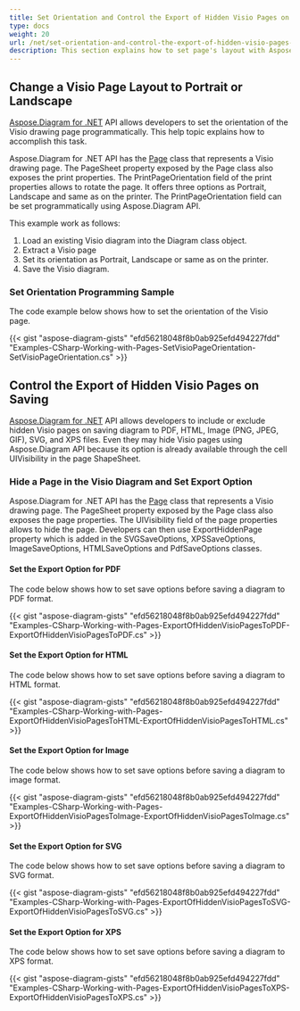 ```yaml
---
title: Set Orientation and Control the Export of Hidden Visio Pages on Saving
type: docs
weight: 20
url: /net/set-orientation-and-control-the-export-of-hidden-visio-pages-on-saving/
description: This section explains how to set page's layout with Aspose.Diagram.
---
```


## **Change a Visio Page Layout to Portrait or Landscape**
[Aspose.Diagram for .NET](https://products.aspose.com/diagram/net/) API allows developers to set the orientation of the Visio drawing page programmatically. This help topic explains how to accomplish this task.

Aspose.Diagram for .NET API has the [Page](http://www.aspose.com/api/net/diagram/aspose.diagram/page) class that represents a Visio drawing page. The PageSheet property exposed by the Page class also exposes the print properties. The PrintPageOrientation field of the print properties allows to rotate the page. It offers three options as Portrait, Landscape and same as on the printer. The PrintPageOrientation field can be set programmatically using Aspose.Diagram API.

This example work as follows:

1. Load an existing Visio diagram into the Diagram class object.
1. Extract a Visio page
1. Set its orientation as Portrait, Landscape or same as on the printer.
1. Save the Visio diagram.
### **Set Orientation Programming Sample**
The code example below shows how to set the orientation of the Visio page.

{{< gist "aspose-diagram-gists" "efd56218048f8b0ab925efd494227fdd" "Examples-CSharp-Working-with-Pages-SetVisioPageOrientation-SetVisioPageOrientation.cs" >}}
## **Control the Export of Hidden Visio Pages on Saving**
[Aspose.Diagram for .NET](https://products.aspose.com/diagram/net/) API allows developers to include or exclude hidden Visio pages on saving diagram to PDF, HTML, Image (PNG, JPEG, GIF), SVG, and XPS files. Even they may hide Visio pages using Aspose.Diagram API because its option is already available through the cell UIVisibility in the page ShapeSheet.
### **Hide a Page in the Visio Diagram and Set Export Option**
Aspose.Diagram for .NET API has the [Page](http://www.aspose.com/api/net/diagram/aspose.diagram/page) class that represents a Visio drawing page. The PageSheet property exposed by the Page class also exposes the page properties. The UIVisibility field of the page properties allows to hide the page. Developers can then use ExportHiddenPage property which is added in the SVGSaveOptions, XPSSaveOptions, ImageSaveOptions, HTMLSaveOptions and PdfSaveOptions classes.
#### **Set the Export Option for PDF**
The code below shows how to set save options before saving a diagram to PDF format.

{{< gist "aspose-diagram-gists" "efd56218048f8b0ab925efd494227fdd" "Examples-CSharp-Working-with-Pages-ExportOfHiddenVisioPagesToPDF-ExportOfHiddenVisioPagesToPDF.cs" >}}
#### **Set the Export Option for HTML**
The code below shows how to set save options before saving a diagram to HTML format.

{{< gist "aspose-diagram-gists" "efd56218048f8b0ab925efd494227fdd" "Examples-CSharp-Working-with-Pages-ExportOfHiddenVisioPagesToHTML-ExportOfHiddenVisioPagesToHTML.cs" >}}
#### **Set the Export Option for Image**
The code below shows how to set save options before saving a diagram to image format.

{{< gist "aspose-diagram-gists" "efd56218048f8b0ab925efd494227fdd" "Examples-CSharp-Working-with-Pages-ExportOfHiddenVisioPagesToImage-ExportOfHiddenVisioPagesToImage.cs" >}}
#### **Set the Export Option for SVG**
The code below shows how to set save options before saving a diagram to SVG format.

{{< gist "aspose-diagram-gists" "efd56218048f8b0ab925efd494227fdd" "Examples-CSharp-Working-with-Pages-ExportOfHiddenVisioPagesToSVG-ExportOfHiddenVisioPagesToSVG.cs" >}}
#### **Set the Export Option for XPS**
The code below shows how to set save options before saving a diagram to XPS format.

{{< gist "aspose-diagram-gists" "efd56218048f8b0ab925efd494227fdd" "Examples-CSharp-Working-with-Pages-ExportOfHiddenVisioPagesToXPS-ExportOfHiddenVisioPagesToXPS.cs" >}}

